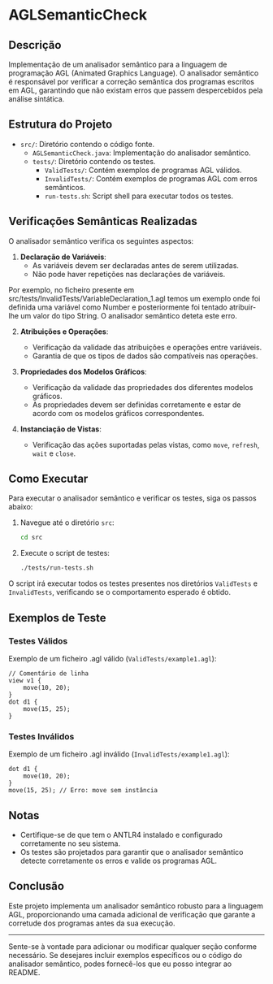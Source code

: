 # AGLSemanticCheck

## Descrição

Implementação de um analisador semântico para a linguagem de programação AGL (Animated Graphics Language). O analisador semântico é responsável por verificar a correção semântica dos programas escritos em AGL, garantindo que não existam erros que passem despercebidos pela análise sintática.

## Estrutura do Projeto

- `src/`: Diretório contendo o código fonte.
  - `AGLSemanticCheck.java`: Implementação do analisador semântico.
  - `tests/`: Diretório contendo os testes.
    - `ValidTests/`: Contém exemplos de programas AGL válidos.
    - `InvalidTests/`: Contém exemplos de programas AGL com erros semânticos.
    - `run-tests.sh`: Script shell para executar todos os testes.

## Verificações Semânticas Realizadas

O analisador semântico verifica os seguintes aspectos:

1. **Declaração de Variáveis**:
   - As variáveis devem ser declaradas antes de serem utilizadas.
   - Não pode haver repetições nas declarações de variáveis.

Por exemplo, no ficheiro presente em src/tests/InvalidTests/VariableDeclaration_1.agl temos um exemplo onde foi definida uma variável como Number e posteriormente foi tentado atribuir-lhe um valor do tipo String. O analisador semântico deteta este erro.

2. **Atribuições e Operações**:
   - Verificação da validade das atribuições e operações entre variáveis.
   - Garantia de que os tipos de dados são compatíveis nas operações.

3. **Propriedades dos Modelos Gráficos**:
   - Verificação da validade das propriedades dos diferentes modelos gráficos.
   - As propriedades devem ser definidas corretamente e estar de acordo com os modelos gráficos correspondentes.

4. **Instanciação de Vistas**:
   - Verificação das ações suportadas pelas vistas, como `move`, `refresh`, `wait` e `close`.

## Como Executar

Para executar o analisador semântico e verificar os testes, siga os passos abaixo:

1. Navegue até o diretório `src`:
   ```sh
   cd src
   ```

2. Execute o script de testes:
   ```sh
   ./tests/run-tests.sh
   ```

O script irá executar todos os testes presentes nos diretórios `ValidTests` e `InvalidTests`, verificando se o comportamento esperado é obtido.

## Exemplos de Teste

### Testes Válidos

Exemplo de um ficheiro .agl válido (`ValidTests/example1.agl`):
```agl
// Comentário de linha
view v1 {
    move(10, 20);
}
dot d1 {
    move(15, 25);
}
```

### Testes Inválidos

Exemplo de um ficheiro .agl inválido (`InvalidTests/example1.agl`):
```agl
dot d1 {
    move(10, 20);
}
move(15, 25); // Erro: move sem instância
```

## Notas

- Certifique-se de que tem o ANTLR4 instalado e configurado corretamente no seu sistema.
- Os testes são projetados para garantir que o analisador semântico detecte corretamente os erros e valide os programas AGL.

## Conclusão

Este projeto implementa um analisador semântico robusto para a linguagem AGL, proporcionando uma camada adicional de verificação que garante a corretude dos programas antes da sua execução.

---

Sente-se à vontade para adicionar ou modificar qualquer seção conforme necessário. Se desejares incluir exemplos específicos ou o código do analisador semântico, podes fornecê-los que eu posso integrar ao README.